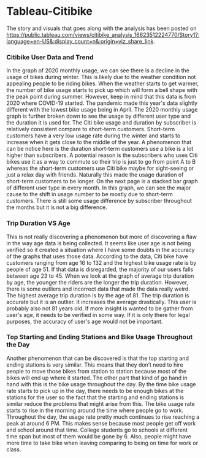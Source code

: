 # Tableau-Citibike

The story and visuals that goes along with the analysis has been posted on https://public.tableau.com/views/citibike_analysis_16623512224770/Story1?:language=en-US&:display_count=n&:origin=viz_share_link.

### Citibike User Data and Trend
In the graph of 2020 monthly usage, we can see there is a decline in the usage of bikes during winter. This is likely due to the weather condition not appealing people to be riding bikes. When the weather starts to get warmer, the number of bike usage starts to pick up which will form a bell shape with the peak point during summer. However, keep in mind that this data is from 2020 where COVID-19 started. The pandemic made this year's data slightly different with the lowest bike usage being in April. The 2020 monthly usage graph is further broken down to see the usage by different user type and the duration it is used for. The Citi bike usage and duration by subscriber is relatively consistent compare to short-term customers. Short-term customers have a very low usage rate during the winter and starts to increase when it gets close to the middle of the year. A phenomenon that can be notice here is the duration short-term customers use a bike is a lot higher than subscribers. A potential reason is the subscribers who uses Citi bikes use it as a way to commute so their trip is just to go from point A to B whereas the short-term customers use Citi bike maybe for sight-seeing or just a relax day with friends. Naturally this made the usage duration of short-term customers to be longer. On the next page is a stacked bar graph of different user type in every month. In this graph, we can see the major cause to the shift in usage number to be mostly due to short-term customers. There is still some usage difference by subscriber throughout the months but it is not a big difference. 

### Trip Duration VS Age
This is not really discovering a phenomenon but more of discovering a flaw in the way age data is being collected. It seems like user age is not being verified so it created a situation where I have some doubts in the accuracy of the graphs that uses those data. According to the data, Citi bike have customers ranging from age 16 to 132 and the highest bike usage rate is by people of age 51. If that data is disregarded, the majority of our users falls between age 23 to 45. When we look at the graph of average trip duration by age, the younger the riders are the longer the trip duration. However, there is some outliers and incorrect data that made the data really weird. The highest average trip duration is by the age of 81. The trip duration is accurate but it is an outlier. It increases the average drastically. This user is probably also not 81 years old. If more insight is wanted to be gather from user's age, it needs to be verified in some way. If it is only there for legal purposes, the accuracy of user's age would not be important.

### Top Starting and Ending Stations and Bike Usage Throughout the Day
Another phenomenon that can be discovered is that the top starting and ending stations is very similar. This means that they don’t need to hire people to move those bikes from station to station because most of the bikes will end up where it started. The other part that kind of go hand in hand with this is the bike usage throughout the day. By the time bike usage rate starts to pick up in the day, there needs to be enough bikes at the stations for the user so the fact that the starting and ending stations is similar reduce the problems that might arise from this. The bike usage rate starts to rise in the morning around the time where people go to work. Throughout the day, the usage rate pretty much continues to rise reaching a peak at around 6 PM. This makes sense because most people get off work and school around that time. College students go to schools at different time span but most of them would be gone by 6. Also, people might have more time to take bike when leaving comparing to being on time for work or class. 
